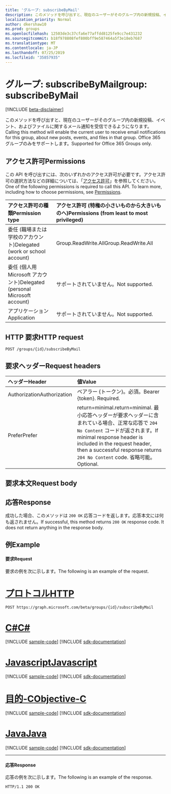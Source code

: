 ```yaml
---
title: 'グループ: subscribeByMail'
description: このメソッドを呼び出すと、現在のユーザーがそのグループ内の新規投稿、イベント、およびファイルに関するメール通知を受信できるようになります。 Office 365 グループのみをサポートします。
localization_priority: Normal
author: dkershaw10
ms.prod: groups
ms.openlocfilehash: 12503de3c37cfa6e77affdd8125fe9cc7e431232
ms.sourcegitcommit: b18f978808fef800bff9e587464a5f3e18eb7687
ms.translationtype: MT
ms.contentlocale: ja-JP
ms.lasthandoff: 07/25/2019
ms.locfileid: "35857935"
---
```

# <a name="group-subscribebymail"></a><span data-ttu-id="da956-104">グループ: subscribeByMail</span><span class="sxs-lookup"><span data-stu-id="da956-104">group: subscribeByMail</span></span>

[!INCLUDE [beta-disclaimer](../../includes/beta-disclaimer.md)]

<span data-ttu-id="da956-105">このメソッドを呼び出すと、現在のユーザーがそのグループ内の新規投稿、イベント、およびファイルに関するメール通知を受信できるようになります。</span><span class="sxs-lookup"><span data-stu-id="da956-105">Calling this method will enable the current user to receive email notifications for this group, about new posts, events, and files in that group.</span></span> <span data-ttu-id="da956-106">Office 365 グループのみをサポートします。</span><span class="sxs-lookup"><span data-stu-id="da956-106">Supported for Office 365 Groups only.</span></span>

## <a name="permissions"></a><span data-ttu-id="da956-107">アクセス許可</span><span class="sxs-lookup"><span data-stu-id="da956-107">Permissions</span></span>
<span data-ttu-id="da956-p103">この API を呼び出すには、次のいずれかのアクセス許可が必要です。アクセス許可の選択方法などの詳細については、「[アクセス許可](/graph/permissions-reference)」を参照してください。</span><span class="sxs-lookup"><span data-stu-id="da956-p103">One of the following permissions is required to call this API. To learn more, including how to choose permissions, see [Permissions](/graph/permissions-reference).</span></span>

|<span data-ttu-id="da956-110">アクセス許可の種類</span><span class="sxs-lookup"><span data-stu-id="da956-110">Permission type</span></span>      | <span data-ttu-id="da956-111">アクセス許可 (特権の小さいものから大きいものへ)</span><span class="sxs-lookup"><span data-stu-id="da956-111">Permissions (from least to most privileged)</span></span>              |
|:--------------------|:---------------------------------------------------------|
|<span data-ttu-id="da956-112">委任 (職場または学校のアカウント)</span><span class="sxs-lookup"><span data-stu-id="da956-112">Delegated (work or school account)</span></span> | <span data-ttu-id="da956-113">Group.ReadWrite.All</span><span class="sxs-lookup"><span data-stu-id="da956-113">Group.ReadWrite.All</span></span>    |
|<span data-ttu-id="da956-114">委任 (個人用 Microsoft アカウント)</span><span class="sxs-lookup"><span data-stu-id="da956-114">Delegated (personal Microsoft account)</span></span> | <span data-ttu-id="da956-115">サポートされていません。</span><span class="sxs-lookup"><span data-stu-id="da956-115">Not supported.</span></span>    |
|<span data-ttu-id="da956-116">アプリケーション</span><span class="sxs-lookup"><span data-stu-id="da956-116">Application</span></span> | <span data-ttu-id="da956-117">サポートされていません。</span><span class="sxs-lookup"><span data-stu-id="da956-117">Not supported.</span></span> |

## <a name="http-request"></a><span data-ttu-id="da956-118">HTTP 要求</span><span class="sxs-lookup"><span data-stu-id="da956-118">HTTP request</span></span>
<!-- { "blockType": "ignored" } -->
```http
POST /groups/{id}/subscribeByMail
```
## <a name="request-headers"></a><span data-ttu-id="da956-119">要求ヘッダー</span><span class="sxs-lookup"><span data-stu-id="da956-119">Request headers</span></span>
| <span data-ttu-id="da956-120">ヘッダー</span><span class="sxs-lookup"><span data-stu-id="da956-120">Header</span></span>       | <span data-ttu-id="da956-121">値</span><span class="sxs-lookup"><span data-stu-id="da956-121">Value</span></span> |
|:---------------|:--------|
| <span data-ttu-id="da956-122">Authorization</span><span class="sxs-lookup"><span data-stu-id="da956-122">Authorization</span></span>  | <span data-ttu-id="da956-p104">ベアラー {トークン}。必須。</span><span class="sxs-lookup"><span data-stu-id="da956-p104">Bearer {token}. Required.</span></span>  |
| <span data-ttu-id="da956-125">Prefer</span><span class="sxs-lookup"><span data-stu-id="da956-125">Prefer</span></span> | <span data-ttu-id="da956-126">return=minimal.</span><span class="sxs-lookup"><span data-stu-id="da956-126">return=minimal.</span></span> <span data-ttu-id="da956-127">最小応答ヘッダーが要求ヘッダーに含まれている場合、正常な応答で `204 No Content` コードが返されます。</span><span class="sxs-lookup"><span data-stu-id="da956-127">If minimal response header is included in the request header, then a successful response returns `204 No Content` code.</span></span> <span data-ttu-id="da956-128">省略可能。</span><span class="sxs-lookup"><span data-stu-id="da956-128">Optional.</span></span>  | 

## <a name="request-body"></a><span data-ttu-id="da956-129">要求本文</span><span class="sxs-lookup"><span data-stu-id="da956-129">Request body</span></span>

## <a name="response"></a><span data-ttu-id="da956-130">応答</span><span class="sxs-lookup"><span data-stu-id="da956-130">Response</span></span>
<span data-ttu-id="da956-p106">成功した場合、このメソッドは `200 OK` 応答コードを返します。応答本文には何も返されません。</span><span class="sxs-lookup"><span data-stu-id="da956-p106">If successful, this method returns `200 OK` response code. It does not return anything in the response body.</span></span>

## <a name="example"></a><span data-ttu-id="da956-133">例</span><span class="sxs-lookup"><span data-stu-id="da956-133">Example</span></span>
#### <a name="request"></a><span data-ttu-id="da956-134">要求</span><span class="sxs-lookup"><span data-stu-id="da956-134">Request</span></span>
<span data-ttu-id="da956-135">要求の例を次に示します。</span><span class="sxs-lookup"><span data-stu-id="da956-135">The following is an example of the request.</span></span>

# <a name="httptabhttp"></a>[<span data-ttu-id="da956-136">プロトコル</span><span class="sxs-lookup"><span data-stu-id="da956-136">HTTP</span></span>](#tab/http)
<!-- {
  "blockType": "request",
  "name": "group_subscribebymail"
}-->
```http
POST https://graph.microsoft.com/beta/groups/{id}/subscribeByMail
```
# <a name="ctabcsharp"></a>[<span data-ttu-id="da956-137">C#</span><span class="sxs-lookup"><span data-stu-id="da956-137">C#</span></span>](#tab/csharp)
[!INCLUDE [sample-code](../includes/snippets/csharp/group-subscribebymail-csharp-snippets.md)]
[!INCLUDE [sdk-documentation](../includes/snippets/snippets-sdk-documentation-link.md)]

# <a name="javascripttabjavascript"></a>[<span data-ttu-id="da956-138">Javascript</span><span class="sxs-lookup"><span data-stu-id="da956-138">Javascript</span></span>](#tab/javascript)
[!INCLUDE [sample-code](../includes/snippets/javascript/group-subscribebymail-javascript-snippets.md)]
[!INCLUDE [sdk-documentation](../includes/snippets/snippets-sdk-documentation-link.md)]

# <a name="objective-ctabobjc"></a>[<span data-ttu-id="da956-139">目的-C</span><span class="sxs-lookup"><span data-stu-id="da956-139">Objective-C</span></span>](#tab/objc)
[!INCLUDE [sample-code](../includes/snippets/objc/group-subscribebymail-objc-snippets.md)]
[!INCLUDE [sdk-documentation](../includes/snippets/snippets-sdk-documentation-link.md)]

# <a name="javatabjava"></a>[<span data-ttu-id="da956-140">Java</span><span class="sxs-lookup"><span data-stu-id="da956-140">Java</span></span>](#tab/java)
[!INCLUDE [sample-code](../includes/snippets/java/group-subscribebymail-java-snippets.md)]
[!INCLUDE [sdk-documentation](../includes/snippets/snippets-sdk-documentation-link.md)]

---


#### <a name="response"></a><span data-ttu-id="da956-141">応答</span><span class="sxs-lookup"><span data-stu-id="da956-141">Response</span></span>
<span data-ttu-id="da956-142">応答の例を次に示します。</span><span class="sxs-lookup"><span data-stu-id="da956-142">The following is an example of the response.</span></span> 
<!-- {
  "blockType": "response",
  "truncated": true
} -->
```http
HTTP/1.1 200 OK
```

<!-- uuid: 8fcb5dbc-d5aa-4681-8e31-b001d5168d79
2015-10-25 14:57:30 UTC -->
<!--
{
  "type": "#page.annotation",
  "description": "group: subscribeByMail",
  "keywords": "",
  "section": "documentation",
  "tocPath": "",
  "suppressions": [
  ]
}
-->
